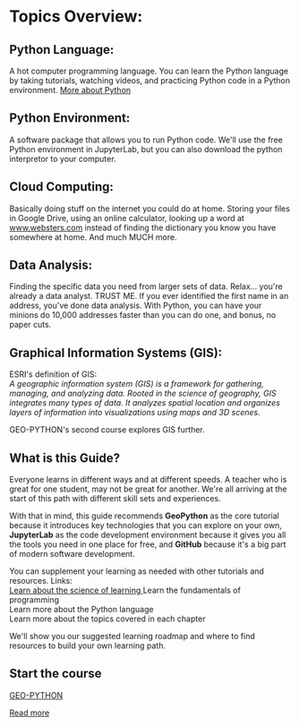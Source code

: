 # Topics Overview:


## Python Language:  
A hot computer programming language. You can learn the Python language by taking tutorials, watching videos, and practicing Python code in a Python environment.
[More about Python](what_is_python.md)  

## Python Environment:   
A software package that allows you to run Python code. We'll use the free Python environment in JupyterLab, but you can also download the python interpretor to your computer.  

## Cloud Computing: 
Basically doing stuff on the internet you could do at home. Storing your files in Google Drive, using an online calculator, looking up a word at www.websters.com instead of finding the dictionary you know you have somewhere at home. And much MUCH more.

## Data Analysis:
Finding the specific data you need from larger sets of data. Relax... you're already a data analyst. TRUST ME. If you ever identified the first name in an address, you've done data analysis. With Python, you can have your minions do 10,000 addresses faster than you can do one, and bonus, no paper cuts.

## Graphical Information Systems (GIS):
ESRI's definition of GIS:  
*A geographic information system (GIS) is a framework for gathering, managing, and analyzing data. Rooted in the science of geography, GIS integrates many types of data. It analyzes spatial location and organizes layers of information into visualizations using maps and 3D scenes.*

GEO-PYTHON's second course explores GIS further.  
## What is this Guide?
Everyone learns in different ways and at different speeds. A teacher who is great for one student, may not be great for another. We're all arriving at the start of this path with different skill sets and experiences.

With that in mind, this guide recommends **GeoPython** as the core tutorial because it introduces key technologies that you can explore on your own,  **JupyterLab** as the code development environment because it gives you all the tools you need in one place for free, and **GitHub** because it's a big part of modern software development.

You can supplement your learning as needed with other tutorials and resources. 
Links:  
[  Learn about the science of learning  ](https://www.youtube.com/results?search_query=marty+ludell+how+to+study)
Learn the fundamentals of programming  
Learn more about the Python language  
Learn more about the topics covered in each chapter  


We'll show you our suggested learning roadmap and where to find resources to build your own learning path.


## Start the course
[  GEO-PYTHON  ](https://geo-python-site.readthedocs.io/en/latest/)  

[  Read more  ](read_more.md)  


